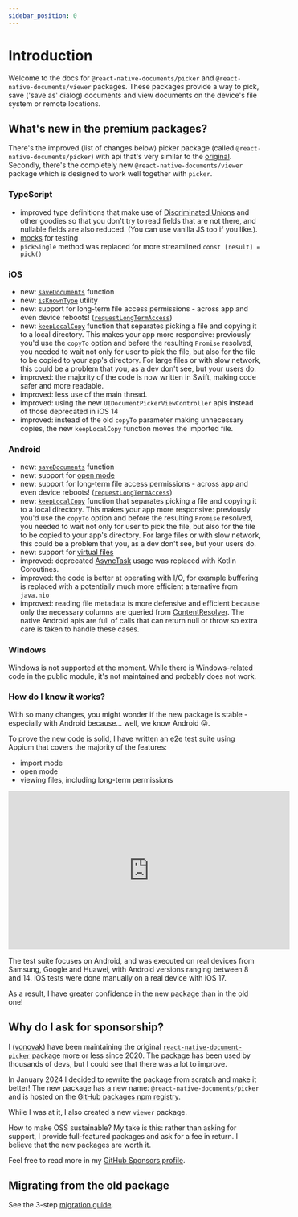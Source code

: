 ```yaml
---
sidebar_position: 0
---
```


# Introduction

Welcome to the docs for `@react-native-documents/picker` and `@react-native-documents/viewer` packages. These packages provide a way to pick, save ('save as' dialog) documents and view documents on the device's file system or remote locations.

## What's new in the premium packages?

There's the improved (list of changes below) picker package (called `@react-native-documents/picker`) with api that's very similar to the [original](../public/document-picker). Secondly, there's the completely new `@react-native-documents/viewer` package which is designed to work well together with `picker`.

### TypeScript

- improved type definitions that make use of [Discriminated Unions](https://basarat.gitbook.io/typescript/type-system/discriminated-unions) and other goodies so that you don't try to read fields that are not there, and nullable fields are also reduced. (You can use vanilla JS too if you like.).
- [mocks](./jest-mocks.md) for testing
- `pickSingle` method was replaced for more streamlined `const [result] = pick()`

### iOS

- new: [`saveDocuments`](./picker/save-as-dialog) function
- new: [`isKnownType`](./picker/limiting-selectable-files.md#isknowntype) utility
- new: support for long-term file access permissions - across app and even device reboots! ([`requestLongTermAccess`](./picker/open-mode.mdx))
- new: [`keepLocalCopy`](./picker/keeping-local-copy.mdx) function that separates picking a file and copying it to a local directory. This makes your app more responsive: previously you'd use the `copyTo` option and before the resulting `Promise` resolved, you needed to wait not only for user to pick the file, but also for the file to be copied to your app's directory. For large files or with slow network, this could be a problem that you, as a dev don't see, but your users do.
- improved: the majority of the code is now written in Swift, making code safer and more readable.
- improved: less use of the main thread.
- improved: using the new `UIDocumentPickerViewController` apis instead of those deprecated in iOS 14
- improved: instead of the old `copyTo` parameter making unnecessary copies, the new `keepLocalCopy` function moves the imported file.

### Android

- new: [`saveDocuments`](./picker/save-as-dialog) function
- new: support for [open mode](./picker/open-mode.mdx)
- new: support for long-term file access permissions - across app and even device reboots! ([`requestLongTermAccess`](./picker/open-mode.mdx))
- new: [`keepLocalCopy`](./picker/keeping-local-copy.mdx) function that separates picking a file and copying it to a local directory. This makes your app more responsive: previously you'd use the `copyTo` option and before the resulting `Promise` resolved, you needed to wait not only for user to pick the file, but also for the file to be copied to your app's directory. For large files or with slow network, this could be a problem that you, as a dev don't see, but your users do.
- new: support for [virtual files](./picker/virtual-files.md)
- improved: deprecated [AsyncTask](https://developer.android.com/reference/android/os/AsyncTask) usage was replaced with Kotlin Coroutines.
- improved: the code is better at operating with I/O, for example buffering is replaced with a potentially much more efficient alternative from `java.nio`
- improved: reading file metadata is more defensive and efficient because only the necessary columns are queried from [ContentResolver](<https://developer.android.com/reference/android/content/ContentResolver#query(android.net.Uri,%20java.lang.String[],%20android.os.Bundle,%20android.os.CancellationSignal)>). The native Android apis are full of calls that can return null or throw so extra care is taken to handle these cases.

### Windows

Windows is not supported at the moment. While there is Windows-related code in the public module, it's not maintained and probably does not work.

### How do I know it works?

With so many changes, you might wonder if the new package is stable - especially with Android because... well, we know Android 😜.

To prove the new code is solid, I have written an e2e test suite using Appium that covers the majority of the features:

- import mode
- open mode
- viewing files, including long-term permissions

<iframe width="560" height="315" src="https://www.youtube.com/embed/tE3WMA4nxGE?si=N8p535owAFnenBwz" title="YouTube video player" frameborder="0" allow="accelerometer; autoplay; clipboard-write; encrypted-media; gyroscope; picture-in-picture; web-share" allowfullscreen></iframe>

The test suite focuses on Android, and was executed on real devices from Samsung, Google and Huawei, with Android versions ranging between 8 and 14. iOS tests were done manually on a real device with iOS 17.

As a result, I have greater confidence in the new package than in the old one!

## Why do I ask for sponsorship?

I ([vonovak](https://github.com/vonovak)) have been maintaining the original [`react-native-document-picker`](../public/document-picker) package more or less since 2020. The package has been used by thousands of devs, but I could see that there was a lot to improve.

In January 2024 I decided to rewrite the package from scratch and make it better! The new package has a new name: `@react-native-documents/picker` and is hosted on the [GitHub packages npm registry](https://docs.github.com/en/packages/working-with-a-github-packages-registry/working-with-the-npm-registry).

While I was at it, I also created a new `viewer` package.

How to make OSS sustainable? My take is this: rather than asking for support, I provide full-featured packages and ask for a fee in return. I believe that the new packages are worth it.

Feel free to read more in my [GitHub Sponsors profile](https://github.com/sponsors/vonovak).

## Migrating from the old package

See the 3-step [migration guide](./migration.md).
